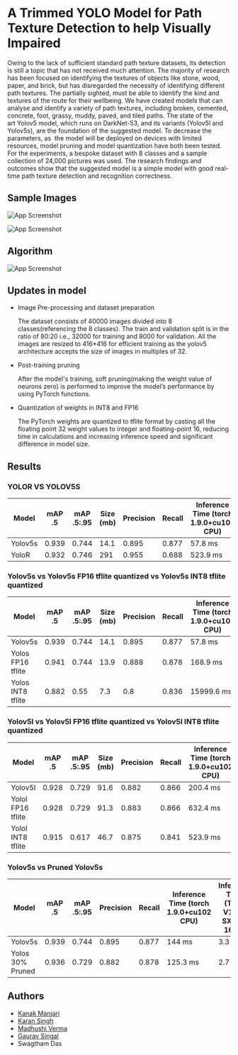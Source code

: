 
# A Trimmed YOLO Model for Path Texture Detection to help Visually Impaired

Owing to the lack of sufficient standard path texture datasets, its detection is still a topic that has not received much attention. The majority of research has been focused on identifying the textures of objects like stone, wood, paper, and brick, but has disregarded the necessity of identifying different path textures. The partially sighted, must be able to identify the kind and textures of the route for their wellbeing. We have created models that can analyse and identify a variety of path textures, including broken, cemented, concrete, foot, grassy, muddy, paved, and tiled paths. The state of the art Yolov5 model, which runs on DarkNet-53, and its variants (Yolov5l and Yolov5s), are the foundation of the suggested model. To decrease the parameters, as  the model will be deployed on devices with limited resources, model pruning and model quantization have both been tested. For the experiments, a bespoke dataset with 8 classes and a sample collection of 24,000 pictures was used. The research findings and outcomes show that the suggested model is a simple model with good real-time path texture detection and recognition correctness.


## Sample Images

![App Screenshot](https://cdn.discordapp.com/attachments/829041911028776960/996164838319456277/0_1.jpg
)

![App Screenshot](https://cdn.discordapp.com/attachments/829041911028776960/996165468396204162/4_1.jpg
)
## Algorithm

![App Screenshot](https://cdn.discordapp.com/attachments/829041911028776960/996165851969486878/unknown.png
)

## Updates in model

- Image Pre-processing and dataset preparation
        
    The dataset consists of 40000 images divided into 8 classes(referencing the 8 classes). The train and validation split is in the ratio of 80:20 i.e., 32000 for training and 8000 for validation.   All the images are resized to 416*416 for efficient training as the yolov5 architecture accepts the size of images in multiples of 32. 
- Post-training pruning

    After the model's training, soft pruning(making the weight value of neurons zero) is performed to improve the model’s performance by using PyTorch functions.
- Quantization of weights in INT8 and FP16  

    The PyTorch weights are quantized to tflite format by casting all the floating point 32 weight values to integer and floating-point 16, reducing time in calculations and increasing inference speed and significant difference in model size.



## Results

### YOLOR VS YOLOV5S

Model | mAP .5 | mAP .5:.95 | Size (mb) | Precision | Recall | Inference Time (torch 1.9.0+cu102 CPU)
------------ | ------------- | ------------- | -------------| ------------- | ------------- | -------------
Yolov5s | 0.939 |0.744 | 14.1|0.895 |0.877 | 57.8 ms|
YoloR | 0.932 | 0.746|291 | 0.955|0.688 | 523.9 ms|

### Yolov5s vs Yolov5s FP16 tflite quantized vs Yolov5s INT8 tflite quantized

Model | mAP .5 | mAP .5:.95 | Size (mb) | Precision | Recall | Inference Time (torch 1.9.0+cu102 CPU)
------------ | ------------- | ------------- | -------------| ------------- | ------------- | -------------
Yolov5s | 0.939 |0.744 | 14.1|0.895 |0.877 | 57.8 ms|
Yolos FP16 tflite | 0.941 | 0.744|13.9 | 0.888|0.878 | 168.9 ms|
Yolos INT8 tflite | 0.882 | 0.55|7.3 | 0.8|0.836 | 15999.6 ms|

### Yolov5l vs Yolov5l FP16 tflite quantized vs Yolov5l INT8 tflite quantized

Model | mAP .5 | mAP .5:.95 | Size (mb) | Precision | Recall | Inference Time (torch 1.9.0+cu102 CPU)
------------ | ------------- | ------------- | -------------| ------------- | ------------- | -------------
Yolov5l | 0.928 |0.729 | 91.6|0.882 |0.866 | 200.4 ms|
Yolol FP16 tflite | 0.928 | 0.729|91.3 | 0.883|0.866 | 632.4 ms|
Yolol INT8 tflite | 0.915 | 0.617|46.7 | 0.875|0.841 | 523.9 ms|

### Yolov5s vs Pruned Yolov5s

Model | mAP .5 | mAP .5:.95  | Precision | Recall | Inference Time (torch 1.9.0+cu102 CPU) | Inference Time (Tesla V100-SXM2-16GB)
------------ | ------------- | ------------- | -------------| ------------- | ------------- | -------------
Yolov5s | 0.939 |0.744 |0.895 |0.877 | 144 ms| 3.3 ms|
Yolos 30% Pruned | 0.936 | 0.729 | 0.882|0.878 | 125.3 ms|2.7 ms |


## Authors
- [Kanak Manjari](https://github.com/kmanjari)
- [Karan Singh](https://github.com/K-prog)
- [Madhushi Verma](https://github.com/vermam1234)
- [Gaurav Singal](https://github.com/Gauravsingal)
- Swagtham Das
